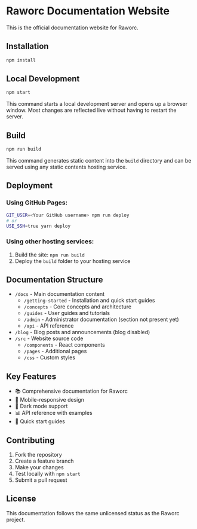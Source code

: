 # Raworc Documentation Website

This is the official documentation website for Raworc.

## Installation

```bash
npm install
```

## Local Development

```bash
npm start
```

This command starts a local development server and opens up a browser window. Most changes are reflected live without having to restart the server.

## Build

```bash
npm run build
```

This command generates static content into the `build` directory and can be served using any static contents hosting service.

## Deployment

### Using GitHub Pages:

```bash
GIT_USER=<Your GitHub username> npm run deploy
# or
USE_SSH=true yarn deploy
```

### Using other hosting services:

1. Build the site: `npm run build`
2. Deploy the `build` folder to your hosting service

## Documentation Structure

- `/docs` - Main documentation content
  - `/getting-started` - Installation and quick start guides
  - `/concepts` - Core concepts and architecture
  - `/guides` - User guides and tutorials
  - `/admin` - Administrator documentation (section not present yet)
  - `/api` - API reference
- `/blog` - Blog posts and announcements (blog disabled)
- `/src` - Website source code
  - `/components` - React components
  - `/pages` - Additional pages
  - `/css` - Custom styles

## Key Features

- 📚 Comprehensive documentation for Raworc
- 📱 Mobile-responsive design
- 🌙 Dark mode support
- 📊 API reference with examples
- 🚀 Quick start guides

## Contributing

1. Fork the repository
2. Create a feature branch
3. Make your changes
4. Test locally with `npm start`
5. Submit a pull request

<!-- Search is currently disabled (Algolia DocSearch removed). -->

## License

This documentation follows the same unlicensed status as the Raworc project.
